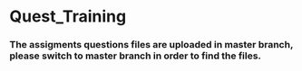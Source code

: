 # Quest_Training 

### The assigments questions files are uploaded in master branch, please switch to master branch in order to find the files.
